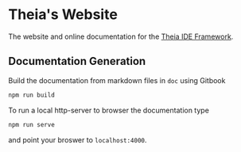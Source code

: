 # Theia's Website

The website and online documentation for the [Theia IDE Framework](https://github.com/theia-ide/theia).

## Documentation Generation

Build the documentation from markdown files in `doc` using Gitbook

```bash
npm run build
```

To run a local http-server to browser the documentation type
```bash
npm run serve
```
and point your broswer to `localhost:4000`.
